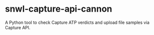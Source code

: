 # snwl-capture-api-cannon
A Python tool to check Capture ATP verdicts and upload file samples via Capture API.
